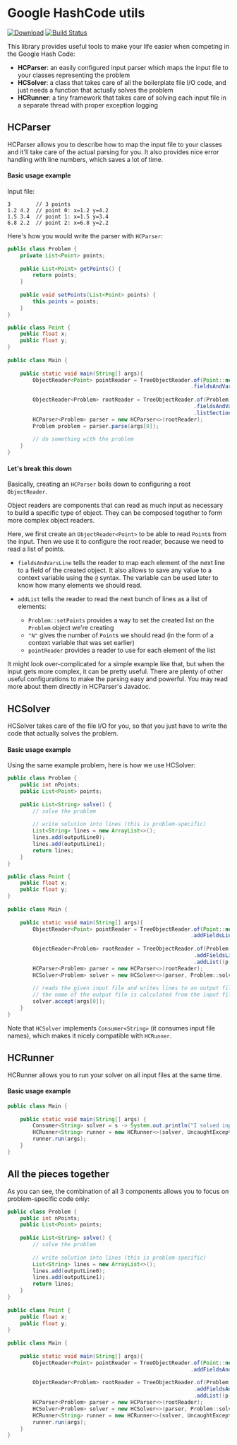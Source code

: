 # Google HashCode utils
[![Download](https://api.bintray.com/packages/joffrey-bion/maven/hashcode-utils/images/download.svg)](https://bintray.com/joffrey-bion/maven/hashcode-utils/_latestVersion)
[![Build Status](https://travis-ci.org/joffrey-bion/hashcode-utils.svg?branch=master)](https://travis-ci.org/joffrey-bion/hashcode-utils)

This library provides useful tools to make your life easier when competing in the Google Hash Code:
- **HCParser**: an easily configured input parser which maps the input file to your classes representing the problem
- **HCSolver**: a class that takes care of all the boilerplate file I/O code, and just needs a function that actually solves the problem
- **HCRunner**: a tiny framework that takes care of solving each input file in a separate thread with proper exception logging

## HCParser

HCParser allows you to describe how to map the input file to your classes and it'll take care of the actual parsing for 
you. It also provides nice error handling with line numbers, which saves a lot of time.

#### Basic usage example

Input file:
```
3        // 3 points
1.2 4.2  // point 0: x=1.2 y=4.2
1.5 3.4  // point 1: x=1.5 y=3.4
6.8 2.2  // point 2: x=6.8 y=2.2
```

Here's how you would write the parser with `HCParser`:

```java
public class Problem {
    private List<Point> points;
    
    public List<Point> getPoints() {
        return points;
    }
    
    public void setPoints(List<Point> points) {
        this.points = points;
    }
}

public class Point {
    public float x;
    public float y;
}
    
public class Main {
    
    public static void main(String[] args){
        ObjectReader<Point> pointReader = TreeObjectReader.of(Point::new)
                                                          .fieldsAndVarsLine("x", "y");
        
        ObjectReader<Problem> rootReader = TreeObjectReader.of(Problem::new)
                                                           .fieldsAndVarsLine("@N") // stores the nb of points in var N
                                                           .listSection(Problem::setPoints, "N", pointReader);
        HCParser<Problem> parser = new HCParser<>(rootReader);
        Problem problem = parser.parse(args[0]);
        
        // do something with the problem
    }    
}
```

#### Let's break this down

Basically, creating an `HCParser` boils down to configuring a root `ObjectReader`.

Object readers are components that can read as much input as necessary to build a specific type of object. They can be 
composed together to form more complex object readers.

Here, we first create an `ObjectReader<Point>` to be able to read `Point`s from the input. Then we use it to configure 
the root reader, because we need to read a list of points.
 
- `fieldsAndVarsLine` tells the reader to map each element of the next line to a field of the created object. 
It also allows to save any value to a context variable using the `@` syntax. The variable can be used later to know how 
many elements we should read.
 
- `addList` tells the reader to read the next bunch of lines as a list of elements:
  - `Problem::setPoints` provides a way to set the created list on the `Problem` object we're creating
  - `"N"` gives the number of `Point`s we should read (in the form of a context variable that was set earlier)
  - `pointReader` provides a reader to use for each element of the list

It might look over-complicated for a simple example like that, but when the input gets more complex, it can be pretty 
useful. There are plenty of other useful configurations to make the parsing easy and powerful. You may read more about 
them directly in HCParser's Javadoc.
 
## HCSolver

HCSolver takes care of the file I/O for you, so that you just have to write the code that actually solves the problem.

#### Basic usage example

Using the same example problem, here is how we use HCSolver:
```java
public class Problem {
    public int nPoints;
    public List<Point> points;
    
    public List<String> solve() {
        // solve the problem
        
        // write solution into lines (this is problem-specific)
        List<String> lines = new ArrayList<>();
        lines.add(outputLine0);
        lines.add(outputLine1);
        return lines;
    }
}

public class Point {
    public float x;
    public float y;
}
    
public class Main {
    
    public static void main(String[] args){
        ObjectReader<Point> pointReader = TreeObjectReader.of(Point::new)
                                                          .addFieldsLine("x", "y");
        
        ObjectReader<Problem> rootReader = TreeObjectReader.of(Problem::new)
                                                           .addFieldsLine("nPoints@N") // stores the nb of points in var N
                                                           .addList((p, l) -> p.points = l, "N", pointReader);
        HCParser<Problem> parser = new HCParser<>(rootReader);
        HCSolver<Problem> solver = new HCSolver<>(parser, Problem::solve);
        
        // reads the given input file and writes lines to an output file
        // the name of the output file is calculated from the input file
        solver.accept(args[0]);
    }    
}
```

Note that `HCSolver` implements `Consumer<String>` (it consumes input file names), which makes it nicely compatible with
`HCRunner`.

## HCRunner

HCRunner allows you to run your solver on all input files at the same time.

#### Basic usage example

```java
public class Main {
    
    public static void main(String[] args) {
        Consumer<String> solver = s -> System.out.println("I solved input " + s + "!");
        HCRunner<String> runner = new HCRunner<>(solver, UncaughtExceptionsPolicy.LOG_ON_SLF4J);
        runner.run(args);
    }    
}
```

## All the pieces together

As you can see, the combination of all 3 components allows you to focus on problem-specific code only:

```java
public class Problem {
    public int nPoints;
    public List<Point> points;
    
    public List<String> solve() {
        // solve the problem
        
        // write solution into lines (this is problem-specific)
        List<String> lines = new ArrayList<>();
        lines.add(outputLine0);
        lines.add(outputLine1);
        return lines;
    }
}
    
public class Point {
    public float x;
    public float y;
}
    
public class Main {
    
    public static void main(String[] args){
        ObjectReader<Point> pointReader = TreeObjectReader.of(Point::new)
                                                          .addFieldsAndVarsLine("x", "y");
        
        ObjectReader<Problem> rootReader = TreeObjectReader.of(Problem::new)
                                                           .addFieldsAndVarsLine("nPoints@N") // stores the nb of points in var N
                                                           .addList((p, l) -> p.points = l, "N", pointReader);
        HCParser<Problem> parser = new HCParser<>(rootReader);
        HCSolver<Problem> solver = new HCSolver<>(parser, Problem::solve);
        HCRunner<String> runner = new HCRunner<>(solver, UncaughtExceptionsPolicy.LOG_ON_SLF4J);
        runner.run(args);
    }    
}
```
